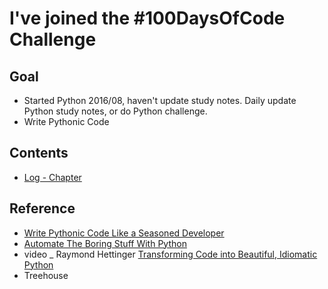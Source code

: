# I've joined the #100DaysOfCode Challenge


## Goal
* Started Python 2016/08, haven't update study notes. Daily update Python study notes, or do Python challenge. 
* Write Pythonic Code


## Contents 
* [Log - Chapter](log.md)


## Reference
* [Write Pythonic Code Like a Seasoned Developer](https://training.talkpython.fm/courses/details/write-pythonic-code-like-a-seasoned-developer)
* [Automate The Boring Stuff With Python](https://automatetheboringstuff.com)
* video _ Raymond Hettinger [Transforming Code into Beautiful, Idiomatic Python](https://www.youtube.com/watch?v=OSGv2VnC0go&ab_channel=NextDayVideo)
* Treehouse
